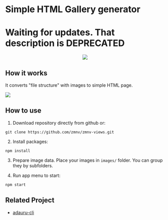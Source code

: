 # Simple HTML Gallery generator

# Waiting for updates. That description is DEPRECATED

<p align="center">
    <img src="https://camo.githubusercontent.com/55d889142beb6083d109241e30335aeb23a6aadb/68747470733a2f2f3737373939392e61752e72752f7a6d6e762f6164617572752d636c692f686f776974776f726b735f736368656d652e706e67">
</p>

## How it works

It converts "file structure" with images to simple HTML page.

<img src="https://i.imgur.com/ypa67lU.gif" />



## How to use

1. Download repository directly from github or:
```
git clone https://github.com/zmnv/zmnv-views.git
```

2. Install packages:
```
npm install
```

3. Prepare image data. Place your images in `images/` folder. You can group they by subfolders.

4. Run app menu to start:

```
npm start
```

## Related Project

* [adauru-cli](https://github.com/zmnv/adauru-cli)
